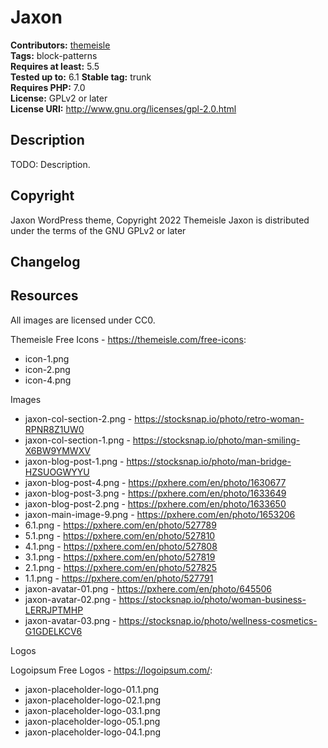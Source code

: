 # Jaxon #
**Contributors:** [themeisle](https://profiles.wordpress.org/themeisle/)  
**Tags:** block-patterns  
**Requires at least:** 5.5  
**Tested up to:** 6.1
**Stable tag:** trunk  
**Requires PHP:** 7.0  
**License:** GPLv2 or later  
**License URI:** http://www.gnu.org/licenses/gpl-2.0.html  

## Description ##
TODO: Description.

## Copyright ##
Jaxon WordPress theme, Copyright 2022 Themeisle
Jaxon is distributed under the terms of the GNU GPLv2 or later

## Changelog ##


## Resources ##
All images are licensed under CC0.


Themeisle Free Icons - https://themeisle.com/free-icons:
* icon-1.png
* icon-2.png
* icon-4.png

Images

* jaxon-col-section-2.png - https://stocksnap.io/photo/retro-woman-RPNR8Z1UW0
* jaxon-col-section-1.png - https://stocksnap.io/photo/man-smiling-X6BW9YMWXV
* jaxon-blog-post-1.png - https://stocksnap.io/photo/man-bridge-HZSUOGWYYU
* jaxon-blog-post-4.png - https://pxhere.com/en/photo/1630677
* jaxon-blog-post-3.png - https://pxhere.com/en/photo/1633649
* jaxon-blog-post-2.png - https://pxhere.com/en/photo/1633650
* jaxon-main-image-9.png - https://pxhere.com/en/photo/1653206
* 6.1.png - https://pxhere.com/en/photo/527789
* 5.1.png - https://pxhere.com/en/photo/527810
* 4.1.png - https://pxhere.com/en/photo/527808
* 3.1.png - https://pxhere.com/en/photo/527819
* 2.1.png - https://pxhere.com/en/photo/527825
* 1.1.png - https://pxhere.com/en/photo/527791
* jaxon-avatar-01.png - https://pxhere.com/en/photo/645506
* jaxon-avatar-02.png - https://stocksnap.io/photo/woman-business-LERRJPTMHP
* jaxon-avatar-03.png - https://stocksnap.io/photo/wellness-cosmetics-G1GDELKCV6


Logos

Logoipsum Free Logos - https://logoipsum.com/:
* jaxon-placeholder-logo-01.1.png
* jaxon-placeholder-logo-02.1.png
* jaxon-placeholder-logo-03.1.png
* jaxon-placeholder-logo-05.1.png
* jaxon-placeholder-logo-04.1.png


